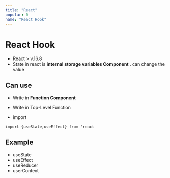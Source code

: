 ```yaml
---
title: "React"
popular: 0
name: "React Hook"
---
```


# React Hook

- React > v.16.8
- State in react is **internal storage variables Component** . can change the value

## Can use

- Write in **Function Component**
- Write in Top-Level Function

- import

```
import {useState,useEffect} from 'react
```

## Example

- useState
- useEffect
- useReducer
- userContext
